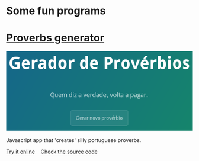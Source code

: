 # Some fun programs





# [Proverbs generator](http://duarte-pompeu.github.io/proverbs_generator)

![](/images/proverbs_generator.png)

Javascript app that 'creates' silly portuguese proverbs.

[Try it online](http://duarte-pompeu.github.io/proverbs_generator) &nbsp;&nbsp;
[Check the source code](https://github.com/duarte-pompeu/proverbs_generator)


<!-- 
# [Find the meaning of your name](http://duarte-pompeu.github.io/name_meaning)

![](/images/name_meaning.png)

Javascript app that generates the meaning of your name.

[Try it online](http://duarte-pompeu.github.io/name_meaning) &nbsp;&nbsp;
[Check the source code](https://github.com/duarte-pompeu/name_meaning)
 -->